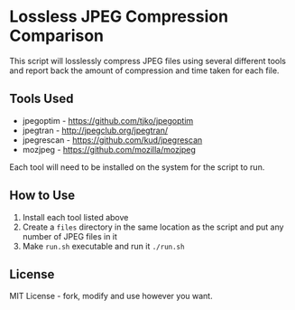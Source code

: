 # Lossless JPEG Compression Comparison

This script will losslessly compress JPEG files using several different tools and report back the amount of compression and time taken for each file.

## Tools Used
* jpegoptim - https://github.com/tjko/jpegoptim
* jpegtran - http://jpegclub.org/jpegtran/
* jpegrescan - https://github.com/kud/jpegrescan
* mozjpeg - https://github.com/mozilla/mozjpeg

Each tool will need to be installed on the system for the script to run.

## How to Use
1. Install each tool listed above
2. Create a `files` directory in the same location as the script and put any number of JPEG files in it
3. Make `run.sh` executable and run it `./run.sh`

## License
MIT License - fork, modify and use however you want.
